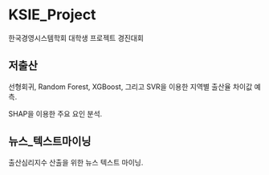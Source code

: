 # KSIE_Project
한국경영시스템학회 대학생 프로젝트 경진대회

## 저출산

선형회귀, Random Forest, XGBoost, 그리고 SVR을 이용한 지역별 출산율 차이값 예측.

SHAP을 이용한 주요 요인 분석.

## 뉴스_텍스트마이닝

출산심리지수 산출을 위한 뉴스 텍스트 마이닝.

